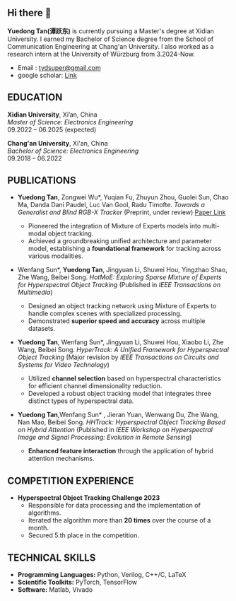 ## Hi there 👋


**Yuedong Tan(谭跃东)** is currently pursuing a Master's degree at Xidian University. I earned my Bachelor of Science degree from the School of Communication Engineering at Chang'an University. I also worked as a research intern at the University of Würzburg from 3.2024-Now. 
 - Email : tydsuper@gmail.com
 - google scholar: [Link](https://scholar.google.com/citations?user=p7fOQkUAAAAJ&hl=en)

<!-- - 🌱 I’m currently learning large language model -->
<!-- - 👯 I’m looking to collaborate on ... -->
<!-- - 🤔 I’m looking for help with ... -->
<!-- - 💬 Ask me about ... -->
<!-- - 📫 How to reach me: ... -->
<!-- - 😄 Pronouns: ... -->
<!-- - ⚡ Fun fact: ... -->


## EDUCATION

**Xidian University**, Xi’an, China  
*Master of Science: Electronics Engineering*  
09.2022 – 06.2025 (expected)  


**Chang'an University**, Xi'an, China  
*Bachelor of Science: Electronics Engineering*  
09.2018 – 06.2022  


## PUBLICATIONS

- **Yuedong Tan**, Zongwei Wu\*, Yuqian Fu, Zhuyun Zhou, Guolei Sun, Chao Ma, Danda Dani Paudel, Luc Van Gool, Radu Timofte. *Towards a Generalist and Blind RGB-X Tracker* (Preprint, under review) [Paper Link](https://arxiv.org/html/2405.17773v1)
  - Pioneered the integration of Mixture of Experts models into multi-modal object tracking.
  - Achieved a groundbreaking unified architecture and parameter model, establishing a **foundational framework** for tracking across various modalities.

- Wenfang Sun\*, **Yuedong Tan**, Jingyuan Li, Shuwei Hou, Yingzhao Shao, Zhe Wang, Beibei Song. *HotMoE: Exploring Sparse Mixture of Experts for Hyperspectral Object Tracking* (Published in *IEEE Transactions on Multimedia*)
  - Designed an object tracking network using Mixture of Experts to handle complex scenes with specialized processing.
  - Demonstrated **superior speed and accuracy** across multiple datasets.

- **Yuedong Tan**, Wenfang Sun\*, Jingyuan Li, Shuwei Hou, Xiaobo Li, Zhe Wang, Beibei Song. *HyperTrack: A Unified Framework for Hyperspectral Object Tracking* (Major revision by *IEEE Transactions on Circuits and Systems for Video Technology*)
  - Utilized **channel selection** based on hyperspectral characteristics for efficient channel dimensionality reduction.
  - Developed a robust object tracking model that integrates three distinct types of hyperspectral data.

- **Yuedong Tan**,Wenfang Sun\* , Jieran Yuan, Wenwang Du, Zhe Wang, Nan Mao, Beibei Song. *HHTrack: Hyperspectral Object Tracking Based on Hybrid Attention* (Published in *IEEE Workshop on Hyperspectral Image and Signal Processing: Evolution in Remote Sensing*)
  - **Enhanced feature interaction** through the application of hybrid attention mechanisms.

## COMPETITION EXPERIENCE

- **Hyperspectral Object Tracking Challenge 2023**
  - Responsible for data processing and the implementation of algorithms.
  - Iterated the algorithm more than **20 times** over the course of a month.
  - Secured 5.th place in the competition.

## TECHNICAL SKILLS

- **Programming Languages:** Python, Verilog, C++/C, LaTeX
- **Scientific Toolkits:** PyTorch, TensorFlow
- **Software:** Matlab, Vivado

##
